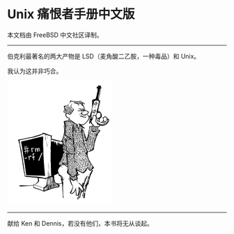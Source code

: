 # Unix 痛恨者手册中文版


本文档由 FreeBSD 中文社区译制。

---


伯克利最著名的两大产物是 LSD（麦角酸二乙胺，一种毒品）和 Unix。

我认为这并非巧合。


![](.gitbook/assets/ugh.png)

---

献给 Ken 和 Dennis，若没有他们，本书将无从谈起。
